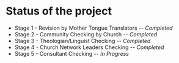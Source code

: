 # Status of the project

* Stage 1 - Revision by Mother Tongue Translators -- _Completed_
* Stage 2 - Community Checking by Church -- _Completed_
* Stage 3 - Theologian/Linguist Checking -- _Completed_
* Stage 4 - Church Network Leaders Checking -- _Completed_
* Stage 5 - Consultant Checking -- _In Progress_